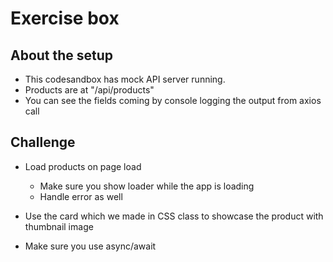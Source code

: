 # Exercise box

## About the setup

- This codesandbox has mock API server running.
- Products are at "/api/products"
- You can see the fields coming by console logging the output from axios call

## Challenge

- Load products on page load

  - Make sure you show loader while the app is loading
  - Handle error as well

- Use the card which we made in CSS class to showcase the product with thumbnail image

- Make sure you use async/await
